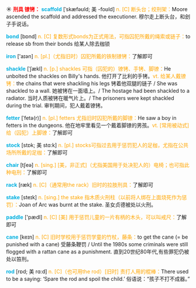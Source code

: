 ☀ <font color="red">**刑具 镣铐：**</font>
<font color="sky blue">**scaffold**</font> [ˈskæfəʊld; 美 -foʊld]
<font color="orange">n. [C] 断头台；绞刑架：</font>Moore ascended the scaffold and addressed the executioner. 穆尔走上断头台，和刽子手说话。

<font color="sky blue">**bond**</font> [bɒnd] 
<font color="orange">n. [C] 复数形式bonds为正式用法，可指囚犯所戴的绳索或链子：</font>to release sb from their bonds 给某人除去枷锁

<font color="sky blue">**iron**</font> ['aɪən] 
<font color="orange">n. [pl.]（尤指旧时）囚犯所戴的铁制镣铐：</font>了解即可
           
<font color="sky blue">**shackle**</font> [ˈʃækl]
<font color="orange">n. [p.] shackles 可指（囚犯的）镣铐、手铐、脚镣：</font>He unbolted the shackles on Billy's hands. 他打开了比利的手铐。<font color="orange">vt. 给某人戴镣铐：</font>the chains that were shackling his legs 铐着他双腿的链子 / She was shackled to a wall. 她被铐在一面墙上。/ The hostage had been shackled to a radiator. 当时人质被铐在暖气片上。/ The prisoners were kept shackled during the trial. 审判期间，犯人戴着镣铐。

<font color="sky blue">**fetter**</font> [ˈfetə(r)]
<font color="orange">n. [pl.] fetters 尤指旧时囚犯所戴的脚镣：</font>He saw a boy in fetters in the dungeons. 他在地牢里看见一个戴着脚镣的男孩。<font color="orange">vt. [常用被动式] 给（囚犯）上脚镣：</font>了解即可
           
<font color="sky blue">**stock**</font> [stɒk; 美 stɑ:k]
<font color="orange">n. [pl.] stocks可指过去用于惩罚犯人的足枷，尤指在公共场所所戴的足枷：</font>了解即可

<font color="sky blue">**chair**</font> [tʃeə] 
<font color="orange">n. [sing.] [美，非正式]（尤指美国用于处决犯人的）电椅；也可指此种电刑：</font>了解即可
           
<font color="sky blue">**rack**</font> [ræk]
<font color="orange">n. [C]（通常用the rack）旧时的拉肢刑具：</font>了解即可
           
<font color="sky blue">**stake**</font> [steɪk]
<font color="orange">n. [sing.] the stake 指木质火刑柱（以前将人绑在上面烧死作为惩罚）：</font>Joan of Arc was burnt at the stake. 圣女贞德被处以火刑。

<font color="sky blue">**paddle**</font> ['pædl] 
<font color="orange">n. [C] [美] 用于惩罚儿童的一片有柄的木头，可以叫戒尺：</font>了解即可
            
<font color="sky blue">**cane**</font> [keɪn]
<font color="orange">n. [C] 旧时学校用于惩罚学童的竹杖，藤条：</font>to get the cane (= be punished with a cane) 受藤条鞭罚 / Until the 1980s some criminals were still flogged with a rattan cane as a punishment. 直到20世纪80年代,有些罪犯仍被处以笞刑。

<font color="sky blue">**rod**</font> [rɒd; 美 rɑ:d]
<font color="orange">n. [C]（也可用the rod）[旧时] 责打人用的棍棒：</font>There used to be a saying: ‘Spare the rod and spoil the child.’ 俗语说：“孩子不打不成器。”
           


